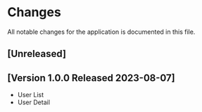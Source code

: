 # Changes
All notable changes for the application is documented in this file.

## [Unreleased]


## [Version 1.0.0 Released 2023-08-07]
* User List
* User Detail

